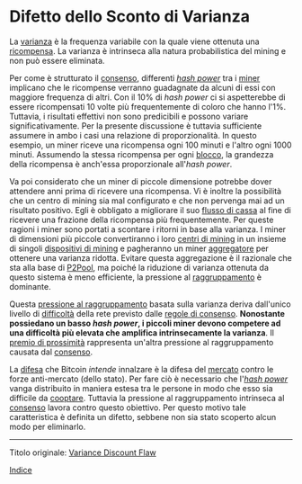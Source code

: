 # Difetto dello Sconto di Varianza



La [varianza](ch101-glossary.md#varianza) è la frequenza variabile con la quale viene ottenuta una [ricompensa](ch101-glossary.md#ricompensa-reward). La varianza è intrinseca alla natura probabilistica del mining e non può essere eliminata.

Per come è strutturato il [consenso](ch101-glossary.md#consenso), differenti [_hash power_](ch101-glossary.md#hash-power) tra i [miner](ch101-glossary.md#miner) implicano che le ricompense verranno guadagnate da alcuni di essi con maggiore frequenza di altri.  Con il 10% di _hash power_ ci si aspetterebbe di essere ricompensati 10 volte più frequentemente di coloro che hanno l'1%. Tuttavia, i risultati effettivi non sono predicibili e possono variare significativamente. Per la presente discussione è tuttavia sufficiente assumere in ambo i casi una relazione di proporzionalità. In questo esempio, un miner riceve una ricompensa ogni 100 minuti e l'altro ogni 1000 minuti. Assumendo la stessa ricompensa per ogni [blocco](ch101-glossary.md#blocco), la grandezza della ricompensa è anch'essa proporzionale all'_hash power_.

Va poi considerato che un miner di piccole dimensione potrebbe dover attendere anni prima di ricevere una ricompensa. Vi è inoltre la possibilità che un centro di mining sia mal configurato e che non pervenga mai ad un risultato positivo. Egli è obbligato a migliorare il suo [flusso di cassa](https://it.wikipedia.org/wiki/Flusso_di_cassa_operativo) al fine di ricevere una frazione della ricompensa più frequentemente. Per queste ragioni i miner sono portati a scontare i ritorni in base alla varianza. I miner di dimensioni più piccole convertiranno i loro [centri di mining](ch101-glossary.md#centro-di-mining-mine) in un insieme di singoli [dispositivi di mining](ch101-glossary.md#dispositivo-di-mining-grind) e pagheranno un miner [aggregatore](ch101-glossary.md#aggregazione) per ottenere una varianza ridotta. Evitare questa aggregazione è il razionale che sta alla base di [P2Pool](https://en.bitcoin.it/wiki/P2Pool), ma poiché la riduzione di varianza ottenuta da questo sistema è meno efficiente, la pressione al [raggruppamento](ch101-glossary.md#raggruppamento-pooling) è dominante.

Questa [pressione al raggruppamento](ch039-pooling-pressure-risk.md) basata sulla varianza deriva dall'unico livello di [difficoltà](ch101-glossary.md#difficoltà) della rete previsto dalle [regole di consenso](ch101-glossary.md#regole-di-consenso). **Nonostante possiedano un basso _hash power_, i piccoli miner devono competere ad una difficoltà più elevata che amplifica intrinsecamente la varianza**. Il [premio di prossimità](ch036-proximity-premium-flaw.md) rappresenta un'altra pressione al raggruppamento causata dal [consenso](ch101-glossary.md#consenso).

La [difesa](ch004-axiom-of-resistance.md) che Bitcoin _intende_ innalzare è la difesa del [mercato](ch101-glossary.md#mercato) contro le forze anti-mercato (dello stato). Per fare ciò è necessario che l'[_hash power_](ch101-glossary.md#hash-power) vanga distribuito in maniera estesa tra le persone in modo che esso sia difficile da [cooptare](ch101-glossary.md#cooptazione-co-option). Tuttavia la pressione al raggruppamento intrinseca al [consenso](ch101-glossary.md#consenso) lavora contro questo obiettivo. Per questo motivo tale caratteristica è definita un difetto, sebbene non sia stato scoperto alcun modo per eliminarlo.

---

Titolo originale: [Variance Discount Flaw](https://github.com/libbitcoin/libbitcoin-system/wiki/Variance-Discount-Flaw)

[Indice](/README.md)

